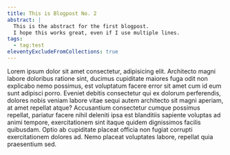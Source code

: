 ```yaml
---
title: This is Blogpost No. 2
abstract: |
  This is the abstract for the first blogpost.
  I hope this works great, even if I use multiple lines.
tags:
  - tag:test
eleventyExcludeFromCollections: true
---
```


Lorem ipsum dolor sit amet consectetur, adipisicing elit. Architecto magni labore doloribus ratione sint, ducimus cupiditate maiores fuga odit non explicabo nemo possimus, est voluptatum facere error sit amet cum id eum sunt adipisci porro. Eveniet debitis consectetur qui ex dolorum perferendis, dolores nobis veniam labore vitae sequi autem architecto sit magni aperiam, at amet repellat atque? Accusantium consectetur cumque possimus repellat, pariatur facere nihil deleniti ipsa est blanditiis sapiente voluptas ad animi tempore, exercitationem sint itaque quidem dignissimos facilis quibusdam. Optio ab cupiditate placeat officia non fugiat corrupti exercitationem dolores ad. Nemo placeat voluptates labore, repellat quia praesentium sed.
